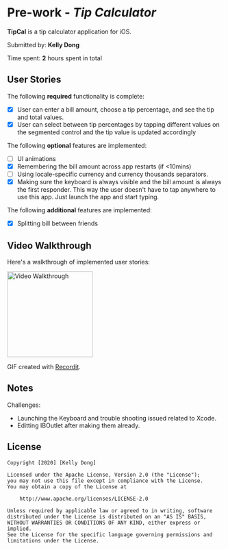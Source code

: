 # Pre-work - *Tip Calculator*

**TipCal** is a tip calculator application for iOS.

Submitted by: **Kelly Dong**

Time spent: **2** hours spent in total

## User Stories

The following **required** functionality is complete:

* [x] User can enter a bill amount, choose a tip percentage, and see the tip and total values.
* [x] User can select between tip percentages by tapping different values on the segmented control and the tip value is updated accordingly

The following **optional** features are implemented:

* [ ] UI animations
* [x] Remembering the bill amount across app restarts (if <10mins)
* [ ] Using locale-specific currency and currency thousands separators.
* [x] Making sure the keyboard is always visible and the bill amount is always the first responder. This way the user doesn't have to tap anywhere to use this app. Just launch the app and start typing.

The following **additional** features are implemented:

- [x] Splitting bill between friends

## Video Walkthrough

Here's a walkthrough of implemented user stories:

<img src='http://g.recordit.co/nSS3Axq2qq.gif' title='Video Walkthrough' width='200' alt='Video Walkthrough' />

GIF created with [Recordit](http://recordit.co).

## Notes

Challenges:
   * Launching the Keyboard and trouble shooting issued related to Xcode.
   * Editting IBOutlet after making them already.

## License

    Copyright [2020] [Kelly Dong]

    Licensed under the Apache License, Version 2.0 (the "License");
    you may not use this file except in compliance with the License.
    You may obtain a copy of the License at

        http://www.apache.org/licenses/LICENSE-2.0

    Unless required by applicable law or agreed to in writing, software
    distributed under the License is distributed on an "AS IS" BASIS,
    WITHOUT WARRANTIES OR CONDITIONS OF ANY KIND, either express or implied.
    See the License for the specific language governing permissions and
    limitations under the License.
